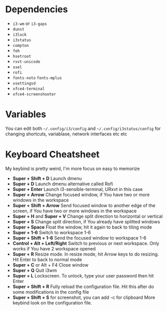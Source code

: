 # Dependencies
  * `i3-wm` or `i3-gaps`
  * `dunst`
  * `i3lock`
  * `i3status`
  * `compton`
  * `feh`
  * `hsetroot`
  * `rxvt-unicode`
  * `xsel`
  * `rofi`
  * `fonts-noto` `fonts-mplus`
  * `xsettingsd`
  * `xfce4-terminal`
  * `xfce4-screenshooter`
  
# Variables
  You can edit both `~/.config/i3/config` and `~/.config/i3status/config` for changing shortcuts, variablase, network interfaces etc etc
  
# Keyboard Cheatsheet

  My keybind is pretty weird, I'm more focus on easy to memorize

  * **Super + Shift + D** Launch dmenu
  * **Super + D** Launch dmenu alternative called Rofi
  * **Super + Enter** Launch i3-sensible-terminal, URxvt in this case
  * **Super + Arrow** Change focused window, if You have two or more windows in the workspace
  * **Super + Shift + Arrow** Send focused window to another edge of the screen, if You have two or more windows in the workspace
  * **Super + H** and **Super + V** Change split direction to horizontal or vertical
  * **Super + S** Change split direction, if You already have splitted windows
  * **Super + Space** Float the window, hit it again to back to tiling mode
  * **Super + 1-6** Switch to workspace 1-6
  * **Super + Shift + 1-6** Send the focused window to workspace 1-6
  * **Control + Alt + Left/Right** Switch to previous or next workspace. Only works if You have 2 workspace opened
  * **Super + R** Resize mode. In resize mode, hit Arrow keys to do resizing. Hit Enter to back to normal mode
  * **Super + C** or Alt + F4 Close window
  * **Super + Q** Quit i3wm
  * **Super + L** Lockscreen. To unlock, type your user password then hit Enter
  * **Super + Shift + R** Fully reload the configuration file. Hit this after do some modifications in the config file
  * **Super + Shift + S** for screenshot, you can add -c for clipboard
  More keybind look on the configuration file.
